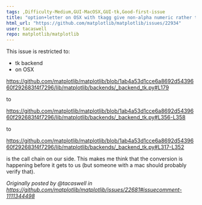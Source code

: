 ```yaml
---
tags: ,Difficulty-Medium,GUI-MacOSX,GUI-tk,Good-first-issue
title: "option+letter on OSX with tkagg give non-alpha numeric rather than alt-<letter>"
html_url: "https://github.com/matplotlib/matplotlib/issues/22934"
user: tacaswell
repo: matplotlib/matplotlib
---
```


This issue is restricted to:
 - tk backend
 - on OSX



https://github.com/matplotlib/matplotlib/blob/1ab4a53d1cce6a8692d5439660f292683f4f7296/lib/matplotlib/backends/_backend_tk.py#L179

to

https://github.com/matplotlib/matplotlib/blob/1ab4a53d1cce6a8692d5439660f292683f4f7296/lib/matplotlib/backends/_backend_tk.py#L356-L358

to 

https://github.com/matplotlib/matplotlib/blob/1ab4a53d1cce6a8692d5439660f292683f4f7296/lib/matplotlib/backends/_backend_tk.py#L317-L352

is the call chain on our side.  This makes me think that the conversion is happening before it gets to us (but someone with a mac should probably verify that).


_Originally posted by @tacaswell in https://github.com/matplotlib/matplotlib/issues/22681#issuecomment-1111344498_